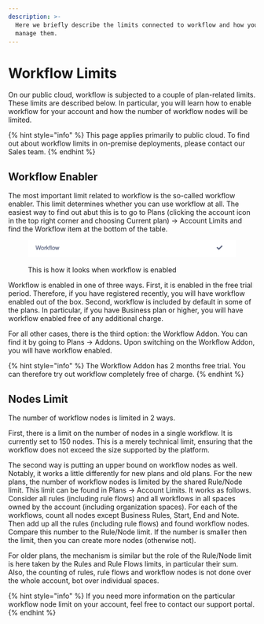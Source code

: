 ```yaml
---
description: >-
  Here we briefly describe the limits connected to workflow and how you can
  manage them.
---
```


# Workflow Limits

On our public cloud, workflow is subjected to a couple of plan-related limits. These limits are described below. In particular, you will learn how to enable workflow for your account and how the number of workflow nodes will be limited.

{% hint style="info" %}
This page applies primarily to public cloud. To find out about workflow limits in on-premise deployments, please contact our Sales team.
{% endhint %}

## Workflow Enabler

The most important limit related to workflow is the so-called workflow enabler. This limit determines whether you can use workflow at all. The easiest way to find out abut this is to go to Plans (clicking the account icon in the top right corner and choosing Current plan) -> Account Limits and find the Workflow item at the bottom of the table.

<figure><img src="../.gitbook/assets/image (4) (1) (4).png" alt=""><figcaption><p>This is how it looks when workflow is enabled</p></figcaption></figure>

Workflow is enabled in one of three ways. First, it is enabled in the free trial period. Therefore, if you have registered recently, you will have workflow enabled out of the box. Second, workflow is included by default in some of the plans. In particular, if you have Business plan or higher, you will have workflow enabled free of any additional charge.

For all other cases, there is the third option: the Workflow Addon. You can find it by going to Plans -> Addons. Upon switching on the Workflow Addon, you will have workflow enabled.

{% hint style="info" %}
The Workflow Addon has 2 months free trial. You can therefore try out workflow completely free of charge.
{% endhint %}

## Nodes Limit

The number of workflow nodes is limited in 2 ways.

First, there is a limit on the number of nodes in a single workflow. It is currently set to 150 nodes. This is a merely technical limit, ensuring that the workflow does not exceed the size supported by the platform.

The second way is putting an upper bound on workflow nodes as well. Notably, it works a little differently for new plans and old plans. For the new plans, the number of workflow nodes is limited by the shared Rule/Node limit. This limit can be found in Plans -> Account Limits. It works as follows. Consider all rules (including rule flows) and all workflows in all spaces owned by the account (including organization spaces). For each of the workflows, count all nodes except Business Rules, Start, End and Note. Then add up all the rules (including rule flows) and found workflow nodes. Compare this number to the Rule/Node limit. If the number is smaller then the limit, then you can create more nodes (otherwise not).

For older plans, the mechanism is similar but the role of the Rule/Node limit is here taken by the Rules and Rule Flows limits, in particular their sum. Also, the counting of rules, rule flows and workflow nodes is not done over the whole account, bot over individual spaces.

{% hint style="info" %}
If you need more information on the particular workflow node limit on your account, feel free to contact our support portal.
{% endhint %}

